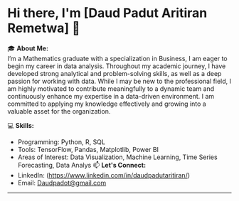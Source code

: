 # Hi there, I'm [Daud Padut Aritiran Remetwa] 👋  

🎓 **About Me:**  
I’m a Mathematics graduate with a specialization in Business, I am eager to begin my career in data analysis. Throughout my academic journey, I have 
developed strong analytical and problem-solving skills, as well as a deep passion for working with data. While I may be new to the professional field, I am 
highly motivated to contribute meaningfully to a dynamic team and continuously enhance my expertise in a data-driven environment. I am committed to 
applying my knowledge effectively and growing into a valuable asset for the organization.  

💻 **Skills:**  
- Programming: Python, R, SQL  
- Tools: TensorFlow, Pandas, Matplotlib, Power BI  
- Areas of Interest: Data Visualization, Machine Learning, Time Series Forecasting, Data Analys 
📫 **Let's Connect:**  
- LinkedIn: (https://www.linkedin.com/in/daudpadutaritiran/)  
- Email: Daudpadot@gmail.com 
---
